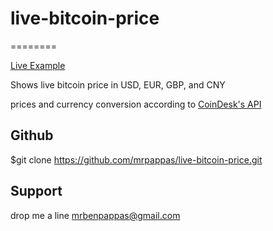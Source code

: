 # live-bitcoin-price
========

[Live Example](http://monger.us/live-btc-price/)

Shows live bitcoin price in USD, EUR, GBP, and CNY

prices and currency conversion according to [CoinDesk's API](http://monger.us/live-btc-price/index.php)



Github
----------

$git clone https://github.com/mrpappas/live-bitcoin-price.git

Support
-------

drop me a line mrbenpappas@gmail.com

